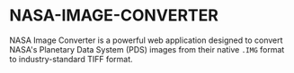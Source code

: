 # NASA-IMAGE-CONVERTER
NASA Image Converter is a powerful web application designed to convert NASA's Planetary Data System (PDS) images from their native `.IMG` format to industry-standard TIFF format. 
